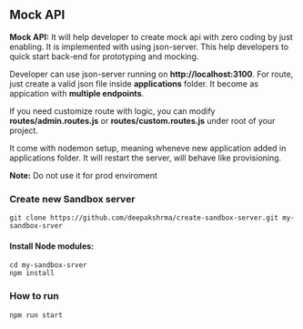 ## Mock API
__Mock API:__ It will help developer to create mock api with zero coding by just enabling.
It is implemented with using json-server. This help developers to quick start back-end for prototyping and mocking.

Developer can use json-server running on **http://localhost:3100**. For route, just create a valid json file inside **applications** folder. It become as appication with **multiple endpoints**.

If you need customize route with logic, you can modify **routes/admin.routes.js** or **routes/custom.routes.js** under root of your project.

It come with nodemon setup, meaning wheneve new application added in applications folder. It will restart the server, will behave like provisioning.

__Note:__ Do not use it for prod enviroment
### Create new Sandbox server
```
git clone https://github.com/deepakshrma/create-sandbox-server.git my-sandbox-srver
```
#### Install Node modules: 
```
cd my-sandbox-srver
npm install
```
### How to run
```
npm run start
```
